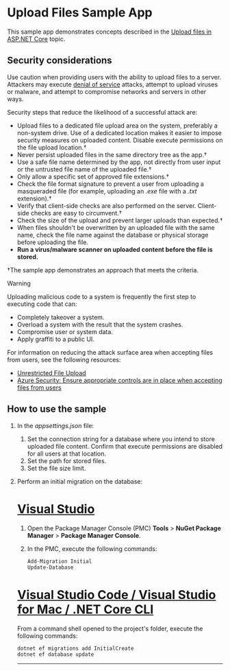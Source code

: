 # Upload Files Sample App

This sample app demonstrates concepts described in the [Upload files in ASP.NET Core](https://docs.microsoft.com/aspnet/core/mvc/models/file-uploads) topic.

## Security considerations

Use caution when providing users with the ability to upload files to a server. Attackers may execute [denial of service](/windows-hardware/drivers/ifs/denial-of-service) attacks, attempt to upload viruses or malware, and attempt to compromise networks and servers in other ways.

Security steps that reduce the likelihood of a successful attack are:

* Upload files to a dedicated file upload area on the system, preferably a non-system drive. Use of a dedicated location makes it easier to impose security measures on uploaded content. Disable execute permissions on the file upload location.&dagger;
* Never persist uploaded files in the same directory tree as the app.&dagger;
* Use a safe file name determined by the app, not directly from user input or the untrusted file name of the uploaded file.&dagger;
* Only allow a specific set of approved file extensions.&dagger;
* Check the file format signature to prevent a user from uploading a masqueraded file (for example, uploading an *.exe* file with a *.txt* extension).&dagger;
* Verify that client-side checks are also performed on the server. Client-side checks are easy to circumvent.&dagger;
* Check the size of the upload and prevent larger uploads than expected.&dagger;
* When files shouldn't be overwritten by an uploaded file with the same name, check the file name against the database or physical storage before uploading the file.
* **Run a virus/malware scanner on uploaded content before the file is stored.**

&dagger;The sample app demonstrates an approach that meets the criteria.

> [!WARNING]
> Uploading malicious code to a system is frequently the first step to executing code that can:
>
> * Completely takeover a system.
> * Overload a system with the result that the system crashes.
> * Compromise user or system data.
> * Apply graffiti to a public UI.
>
> For information on reducing the attack surface area when accepting files from users, see the following resources:
>
> * [Unrestricted File Upload](https://www.owasp.org/index.php/Unrestricted_File_Upload)
> * [Azure Security: Ensure appropriate controls are in place when accepting files from users](/azure/security/azure-security-threat-modeling-tool-input-validation#controls-users)

## How to use the sample

1. In the *appsettings.json* file:

   1. Set the connection string for a database where you intend to store uploaded file content. Confirm that execute permissions are disabled for all users at that location.
   1. Set the path for stored files.
   1. Set the file size limit.

1. Perform an initial migration on the database:

   # [Visual Studio](#tab/visual-studio)

   1. Open the Package Manager Console (PMC) **Tools** > **NuGet Package Manager** > **Package Manager Console**.

   1. In the PMC, execute the following commands:

      ```PowerShell
      Add-Migration Initial
      Update-Database
      ```

   # [Visual Studio Code / Visual Studio for Mac / .NET Core CLI](#tab/visual-studio-code+visual-studio-mac+netcore-cli)

   From a command shell opened to the project's folder, execute the following commands:

   ```console
   dotnet ef migrations add InitialCreate
   dotnet ef database update
   ```

   ---